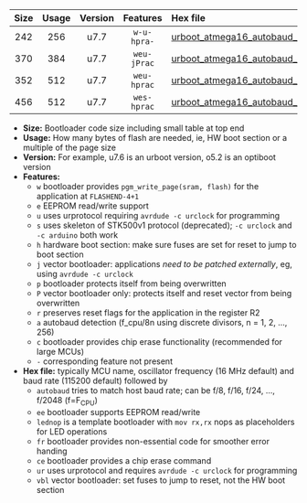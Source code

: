 |Size|Usage|Version|Features|Hex file|
|:-:|:-:|:-:|:-:|:--|
|242|256|u7.7|`w-u-hpra-`|[urboot_atmega16_autobaud_lednop_ur.hex](https://raw.githubusercontent.com/stefanrueger/urboot.hex/main/mcus/atmega16/autobaud/urboot_atmega16_autobaud_lednop_ur.hex)|
|370|384|u7.7|`weu-jPrac`|[urboot_atmega16_autobaud_ee_lednop_fr_ce_ur_vbl.hex](https://raw.githubusercontent.com/stefanrueger/urboot.hex/main/mcus/atmega16/autobaud/urboot_atmega16_autobaud_ee_lednop_fr_ce_ur_vbl.hex)|
|352|512|u7.7|`weu-hprac`|[urboot_atmega16_autobaud_ee_lednop_fr_ce_ur.hex](https://raw.githubusercontent.com/stefanrueger/urboot.hex/main/mcus/atmega16/autobaud/urboot_atmega16_autobaud_ee_lednop_fr_ce_ur.hex)|
|456|512|u7.7|`wes-hprac`|[urboot_atmega16_autobaud_ee_lednop_fr_ce.hex](https://raw.githubusercontent.com/stefanrueger/urboot.hex/main/mcus/atmega16/autobaud/urboot_atmega16_autobaud_ee_lednop_fr_ce.hex)|

- **Size:** Bootloader code size including small table at top end
- **Usage:** How many bytes of flash are needed, ie, HW boot section or a multiple of the page size
- **Version:** For example, u7.6 is an urboot version, o5.2 is an optiboot version
- **Features:**
  + `w` bootloader provides `pgm_write_page(sram, flash)` for the application at `FLASHEND-4+1`
  + `e` EEPROM read/write support
  + `u` uses urprotocol requiring `avrdude -c urclock` for programming
  + `s` uses skeleton of STK500v1 protocol (deprecated); `-c urclock` and `-c arduino` both work
  + `h` hardware boot section: make sure fuses are set for reset to jump to boot section
  + `j` vector bootloader: applications *need to be patched externally*, eg, using `avrdude -c urclock`
  + `p` bootloader protects itself from being overwritten
  + `P` vector bootloader only: protects itself and reset vector from being overwritten
  + `r` preserves reset flags for the application in the register R2
  + `a` autobaud detection (f_cpu/8n using discrete divisors, n = 1, 2, ..., 256)
  + `c` bootloader provides chip erase functionality (recommended for large MCUs)
  + `-` corresponding feature not present
- **Hex file:** typically MCU name, oscillator frequency (16 MHz default) and baud rate (115200 default) followed by
  + `autobaud` tries to match host baud rate; can be f/8, f/16, f/24, ..., f/2048 (f=F<sub>CPU</sub>)
  + `ee` bootloader supports EEPROM read/write
  + `lednop` is a template bootloader with `mov rx,rx` nops as placeholders for LED operations
  + `fr` bootloader provides non-essential code for smoother error handing
  + `ce` bootloader provides a chip erase command
  + `ur` uses urprotocol and requires `avrdude -c urclock` for programming
  + `vbl` vector bootloader: set fuses to jump to reset, not the HW boot section
